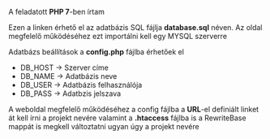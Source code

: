 
<p>A feladatott <b>PHP 7</b>-ben írtam</p>
<p>Ezen a linken érhető el az adatbázis SQL fájlja <b>database.sql</b> néven. Az oldal megfelelő működéséhez ezt importálni kell egy MYSQL szerverre</p>


<p>Adatbázs beállítások a <b>config.php</b> fájlba érhetőek el</p>
<ul>
    <li>DB_HOST -> Szerver címe</li>
    <li>DB_NAME -> Adatbázis neve</li>
    <li>DB_USER -> Adatbázis felhasználója</li>
    <li>DB_PASS -> Adatbzis jelszava</li>
</ul>

<p>A weboldal megfelelő működéséhez a config fájlba a <b>URL</b>-el definiált linket át kell írni a projekt nevére valamint a <b>.htaccess</b> fájlba is a RewriteBase mappát is megkell változtatni ugyan úgy a projekt nevére
